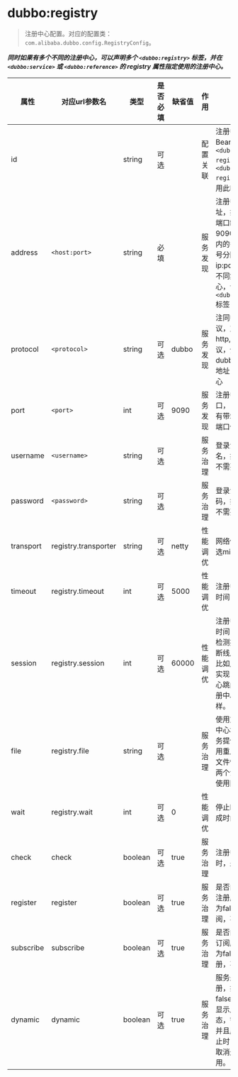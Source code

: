# dubbo:registry
> 注册中心配置。对应的配置类： `com.alibaba.dubbo.config.RegistryConfig`。

***同时如果有多个不同的注册中心，可以声明多个 `<dubbo:registry>` 标签，并在 `<dubbo:service>` 或 `<dubbo:reference>` 的 registry 属性指定使用的注册中心。***

|属性|对应url参数名|类型|是否必填|缺省值|作用|说明|
|---|---|---|---|---|---|---|
|id| |string|	可选|	|	配置关联|	注册中心引用BeanId，可以在`<dubbo:service registry="">`或`<dubbo:reference registry="">`中引用此ID|
|address|	`<host:port>`|	string|	必填|	 	|服务发现|	注册中心服务器地址，如果地址没有端口缺省为9090，同一集群内的多个地址用逗号分隔，如：ip:port,ip:port，不同集群的注册中心，请配置多个`<dubbo:registry>`标签|
|protocol|	`<protocol>`|	string|	可选	|dubbo|	服务发现|	注同中心地址协议，支持dubbo, http, local三种协议，分别表示，dubbo地址，http地址，本地注册中心|
|port|	`<port>`|	int|	可选	|9090|	服务发现|	注册中心缺省端口，当address没有带端口时使用此端口做为缺省值|
|username|	`<username>`|	string|	可选|		|服务治理|	登录注册中心用户名，如果注册中心不需要验证可不填|
|password|	`<password>`|	string|	可选|		|服务治理|	登录注册中心密码，如果注册中心不需要验证可不填|
|transport|	registry.transporter|	string|	可选|	netty|	性能调优|	网络传输方式，可选mina,netty|
|timeout|	registry.timeout|	int|	可选|	5000|	性能调优|	注册中心请求超时时间(毫秒)|
|session|	registry.session|	int|	可选|	60000|	性能调优|	注册中心会话超时时间(毫秒)，用于检测提供者非正常断线后的脏数据，比如用心跳检测的实现，此时间就是心跳间隔，不同注册中心实现不一样。|
|file|	registry.file|	string|	可选|		|服务治理	|使用文件缓存注册中心地址列表及服务提供者列表，应用重启时将基于此文件恢复，注意：两个注册中心不能使用同一文件存储|
|wait|	registry.wait|	int|	可选|	0|	性能调优|	停止时等待通知完成时间(毫秒)|
|check|	check|	boolean|	可选|	true|	服务治理|	注册中心不存在时，是否报错|
|register|	register|	boolean|	可选	|true|	服务治理|	是否向此注册中心注册服务，如果设为false，将只订阅，不注册|
|subscribe|	subscribe|	boolean|	可选|	true|	服务治理|	是否向此注册中心订阅服务，如果设为false，将只注册，不订阅|
|dynamic|	dynamic|	boolean|	可选|	true|	服务治理|	服务是否动态注册，如果设为false，注册后将显示后disable状态，需人工启用，并且服务提供者停止时，也不会自动取消册，需人工禁用。|
